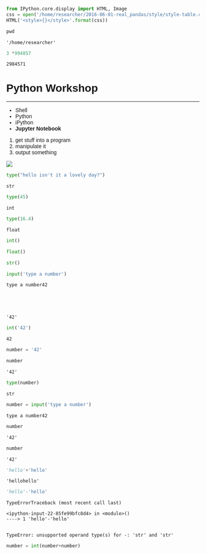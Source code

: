 

```python
from IPython.core.display import HTML, Image
css = open('/home/researcher/2016-06-01-real_pandas/style/style-table.css').read() + open('/home/researcher/2016-06-01-real_pandas/style/style-notebook.css').read()
HTML('<style>{}</style>'.format(css))
```




<style>body {
    margin: 0;
    font-family: Helvetica;
}
table.dataframe {
    border-collapse: collapse;
    border: none;
}
table.dataframe tr {
    border: none;
}
table.dataframe td, table.dataframe th {
    margin: 0;
    border: 1px solid white;
    padding-left: 0.25em;
    padding-right: 0.25em;
}
table.dataframe th:not(:empty) {
    background-color: #fec;
    text-align: left;
    font-weight: normal;
}
table.dataframe tr:nth-child(2) th:empty {
    border-left: none;
    border-right: 1px dashed #888;
}
table.dataframe td {
    border: 2px solid #ccf;
    background-color: #f4f4ff;
}
h3 {
    color: white;
    background-color: black;
    padding: 0.5em;
}
</style>




```python
pwd
```




    '/home/researcher'




```python
3 *994857

```




    2984571



# Python Workshop

--------------

- Shell
- Python
- iPython
- **Jupyter Notebook**

1. get stuff into a program
2. manipulate it
3. output something

![](http://i.imgur.com/uk2uq.jpg)


```python
type("hello isn't it a lovely day?")
```




    str




```python
type(45)
```




    int




```python
type(16.4)
```




    float




```python
int()
```


```python
float()
```


```python
str()
```


```python
input('type a number')
```

    type a number42





    '42'




```python
int('42')
```




    42




```python
number = '42'
```


```python
number
```




    '42'




```python
type(number)
```




    str




```python
number = input('type a number')
```

    type a number42



```python
number
```




    '42'




```python
number
```




    '42'




```python
'hello'+'hello'
```




    'hellohello'




```python
'hello'-'hello'
```


    

    TypeErrorTraceback (most recent call last)

    <ipython-input-22-85fe99bfc8d4> in <module>()
    ----> 1 'hello'-'hello'
    

    TypeError: unsupported operand type(s) for -: 'str' and 'str'



```python
number = int(number+number)
```


```python

```

